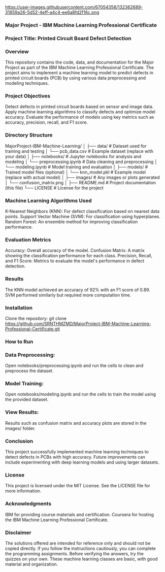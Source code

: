 https://user-images.githubusercontent.com/67054356/132362689-31859a26-5d52-4eff-a4c4-ee6a8fd2f16c.png 


### Major Project - IBM Machine Learning Professional Certificate

### Project Title: Printed Circuit Board Defect Detection
### Overview
This repository contains the code, data, and documentation for the Major Project as part of the IBM Machine Learning Professional Certificate. The project aims to implement a machine learning model to predict defects in printed circuit boards (PCB) by using various data preprocessing and modeling techniques.

### Project Objectives
Detect defects in printed circuit boards based on sensor and image data.
Apply machine learning algorithms to classify defects and optimize model accuracy.
Evaluate the performance of models using key metrics such as accuracy, precision, recall, and F1 score.

### Directory Structure

MajorProject-IBM-Machine-Learning/
│
├── data/                  # Dataset used for training and testing
│   └── pcb_data.csv        # Example dataset (replace with your data)
│
├── notebooks/              # Jupyter notebooks for analysis and modeling
│   └── preprocessing.ipynb # Data cleaning and preprocessing
│   └── modeling.ipynb      # Model training and evaluation
│
├── models/                 # Trained model files (optional)
│   └── knn_model.pkl       # Example model (replace with actual model)
│
├── images/                 # Any images or plots generated
│   └── confusion_matrix.png
│
├── README.md               # Project documentation (this file)
└── LICENSE                 # License for the project

### Machine Learning Algorithms Used
K-Nearest Neighbors (KNN): For defect classification based on nearest data points.
Support Vector Machine (SVM): For classification using hyperplanes.
Random Forest: An ensemble method for improving classification performance.

### Evaluation Metrics
Accuracy: Overall accuracy of the model.
Confusion Matrix: A matrix showing the classification performance for each class.
Precision, Recall, and F1 Score: Metrics to evaluate the model's performance in defect detection.

### Results
The KNN model achieved an accuracy of 92% with an F1 score of 0.89.
SVM performed similarly but required more computation time.

### Installation
Clone the repository:
git clone https://github.com/SRNTHMZMD/MajorProject-IBM-Machine-Learning-Professional-Certificate.git

### How to Run

### Data Preprocessing:

Open notebooks/preprocessing.ipynb and run the cells to clean and preprocess the dataset.

### Model Training:

Open notebooks/modeling.ipynb and run the cells to train the model using the provided dataset.

### View Results:

Results such as confusion matrix and accuracy plots are stored in the images/ folder.


### Conclusion
This project successfully implemented machine learning techniques to detect defects in PCBs with high accuracy. Future improvements can include experimenting with deep learning models and using larger datasets.

### License
This project is licensed under the MIT License. See the LICENSE file for more information.

### Acknowledgments
IBM for providing course materials and certification.
Coursera for hosting the IBM Machine Learning Professional Certificate.

### Disclaimer
The solutions offered are intended for reference only and should not be copied directly. If you follow the instructions cautiously, you can complete the programming assignments. Before verifying the answers, try the quizzes on your own. These machine learning classes are basic, with good material and organization.
